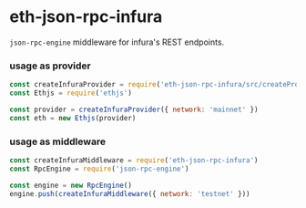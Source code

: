 # eth-json-rpc-infura

`json-rpc-engine` middleware for infura's REST endpoints.

### usage as provider

```js
const createInfuraProvider = require('eth-json-rpc-infura/src/createProvider')
const Ethjs = require('ethjs')

const provider = createInfuraProvider({ network: 'mainnet' })
const eth = new Ethjs(provider)
```

### usage as middleware

```js
const createInfuraMiddleware = require('eth-json-rpc-infura')
const RpcEngine = require('json-rpc-engine')

const engine = new RpcEngine()
engine.push(createInfuraMiddleware({ network: 'testnet' }))
```
